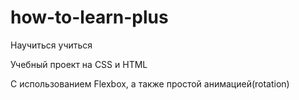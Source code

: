 # how-to-learn-plus

Научиться учиться

Учебный проект на CSS и HTML

С использованием Flexbox, а также простой анимацией(rotation)
